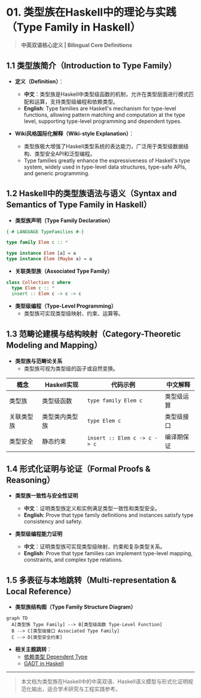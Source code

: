 # 01. 类型族在Haskell中的理论与实践（Type Family in Haskell）

> **中英双语核心定义 | Bilingual Core Definitions**

## 1.1 类型族简介（Introduction to Type Family）

- **定义（Definition）**：
  - **中文**：类型族是Haskell中类型级函数的机制，允许在类型层面进行模式匹配和运算，支持类型级编程和依赖类型。
  - **English**: Type families are Haskell's mechanism for type-level functions, allowing pattern matching and computation at the type level, supporting type-level programming and dependent types.

- **Wiki风格国际化解释（Wiki-style Explanation）**：
  - 类型族极大增强了Haskell类型系统的表达能力，广泛用于类型级数据结构、类型安全API和泛型编程。
  - Type families greatly enhance the expressiveness of Haskell's type system, widely used in type-level data structures, type-safe APIs, and generic programming.

## 1.2 Haskell中的类型族语法与语义（Syntax and Semantics of Type Family in Haskell）

- **类型族声明（Type Family Declaration）**

```haskell
{-# LANGUAGE TypeFamilies #-}

type family Elem c :: *

type instance Elem [a] = a
type instance Elem (Maybe a) = a
```

- **关联类型族（Associated Type Family）**

```haskell
class Collection c where
  type Elem c :: *
  insert :: Elem c -> c -> c
```

- **类型级编程（Type-Level Programming）**
  - 类型族可实现类型级映射、约束、运算等。

## 1.3 范畴论建模与结构映射（Category-Theoretic Modeling and Mapping）

- **类型族与范畴论关系**
  - 类型族可视为类型级的函子或自然变换。

| 概念 | Haskell实现 | 代码示例 | 中文解释 |
|------|-------------|----------|----------|
| 类型族 | 类型级函数 | `type family Elem c` | 类型级运算 |
| 关联类型族 | 类型类内类型族 | `type Elem c` | 类型级接口 |
| 类型安全 | 静态约束 | `insert :: Elem c -> c -> c` | 编译期保证 |

## 1.4 形式化证明与论证（Formal Proofs & Reasoning）

- **类型族一致性与安全性证明**
  - **中文**：证明类型族定义和实例满足类型一致性和类型安全。
  - **English**: Prove that type family definitions and instances satisfy type consistency and safety.

- **类型级编程能力证明**
  - **中文**：证明类型族可实现类型级映射、约束和复杂类型关系。
  - **English**: Prove that type families can implement type-level mapping, constraints, and complex type relations.

## 1.5 多表征与本地跳转（Multi-representation & Local Reference）

- **类型族结构图（Type Family Structure Diagram）**

```mermaid
graph TD
  A[类型族 Type Family] --> B[类型级函数 Type-Level Function]
  B --> C[类型级接口 Associated Type Family]
  C --> D[类型安全约束]
```

- **相关主题跳转**：
  - [依赖类型 Dependent Type](../10-Dependent-Type/01-Dependent-Type-in-Haskell.md)
  - [GADT in Haskell](../09-GADT/01-GADT-in-Haskell.md)

---

> 本文档为类型族在Haskell中的中英双语、Haskell语义模型与形式化证明规范化输出，适合学术研究与工程实践参考。
